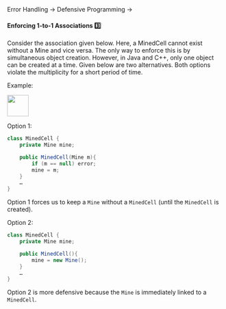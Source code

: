 <link rel="stylesheet" href="{{baseUrl}}/css/textbook.css">

<div class="website-content">

<div id="path">Error Handling &rarr; Defensive Programming &rarr;</div>

<div id="title">

#### Enforcing 1-to-1 Associations :three:

</div>

<div id="body">

Consider the association given below. Here, a MinedCell cannot exist without a Mine and vice versa. The only way to enforce this is by simultaneous object creation. However, in Java and C++, only one object can be created at a time. Given below are two alternatives. Both options violate the multiplicity for a short period of time.

<tip-box>

Example:

<img src="{{baseUrl}}/errorHandling/defensiveProgramming/1to1Associations/images/minedCell.png" height="50" />
<p/>

Option 1:
```java
class MinedCell {
    private Mine mine;

    public MinedCell(Mine m){
        if (m == null) error;
        mine = m;
    }
    …
}
```

Option 1 forces us to keep a `Mine` without a `MinedCell` (until the `MinedCell` is created).

Option 2:
```java
class MinedCell {
    private Mine mine;

    public MinedCell(){
        mine = new Mine();
    }
    …
}
```

Option 2 is more defensive because the `Mine` is immediately linked to a `MinedCell`.

</tip-box>

</div>

<div id="extras">
<div>

</div>
